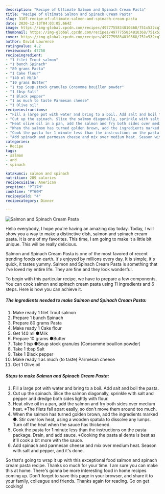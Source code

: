 ```yaml
---
description: "Recipe of Ultimate Salmon and Spinach Cream Pasta"
title: "Recipe of Ultimate Salmon and Spinach Cream Pasta"
slug: 3107-recipe-of-ultimate-salmon-and-spinach-cream-pasta
date: 2020-12-13T04:03:05.664Z
image: https://img-global.cpcdn.com/recipes/4977755834810368/751x532cq70/salmon-and-spinach-cream-pasta-recipe-main-photo.jpg
thumbnail: https://img-global.cpcdn.com/recipes/4977755834810368/751x532cq70/salmon-and-spinach-cream-pasta-recipe-main-photo.jpg
cover: https://img-global.cpcdn.com/recipes/4977755834810368/751x532cq70/salmon-and-spinach-cream-pasta-recipe-main-photo.jpg
author: David Lawrence
ratingvalue: 4.2
reviewcount: 47750
recipeingredient:
- "1 filet Trout salmon"
- "1 bunch Spinach"
- "80 grams Pasta"
- "1 Cake flour"
- "140 ml Milk"
- "10 grams Butter"
- "1 tsp Soup stock granules Consomme bouillon powder"
- "1 tbsp Salt"
- "1 Black pepper"
- "1 as much to taste Parmesan cheese"
- "1 Olive oil"
recipeinstructions:
- "Fill a large pot with water and bring to a boil. Add salt and boil the pasta."
- "Cut up the spinach. Slice the salmon diagonally, sprinkle with salt and pepper and dredge both sides lightly with flour."
- "Heat olive oil in a pan, add the salmon and fry both sides over medium heat.  ※The filets fall apart easily, so don&#39;t move them around too much."
- "When the salmon has turned golden brown, add the ingredients marked ●. Stir over low heat, using a wooden spatula to dissolve any lumps. Turn off the heat when the sauce has thickened."
- "Cook the pasta for 1 minute less than the instructions on the pasta package. Drain, and add sauce.  ※Cooking the pasta al dente is best as it&#39;ll cook a bit more with the sauce."
- "Add spinach and parmesan cheese and mix over medium heat. Season with salt and pepper, and it&#39;s done."
categories:
- Recipe
tags:
- salmon
- and
- spinach

katakunci: salmon and spinach 
nutrition: 289 calories
recipecuisine: American
preptime: "PT17M"
cooktime: "PT60M"
recipeyield: "4"
recipecategory: Dinner

---
```



![Salmon and Spinach Cream Pasta](https://img-global.cpcdn.com/recipes/4977755834810368/751x532cq70/salmon-and-spinach-cream-pasta-recipe-main-photo.jpg)

Hello everybody, I hope you're having an amazing day today. Today, I will show you a way to make a distinctive dish, salmon and spinach cream pasta. It is one of my favorites. This time, I am going to make it a little bit unique. This will be really delicious.

Salmon and Spinach Cream Pasta is one of the most favored of recent trending foods on earth. It's enjoyed by millions every day. It is simple, it's quick, it tastes yummy. Salmon and Spinach Cream Pasta is something that I've loved my entire life. They are fine and they look wonderful.




To begin with this particular recipe, we have to prepare a few components. You can cook salmon and spinach cream pasta using 11 ingredients and 6 steps. Here is how you can achieve it.

<!--inarticleads1-->

##### The ingredients needed to make Salmon and Spinach Cream Pasta:

1. Make ready 1 filet Trout salmon
1. Prepare 1 bunch Spinach
1. Prepare 80 grams Pasta
1. Make ready 1 Cake flour
1. Get 140 ml ●Milk
1. Prepare 10 grams ●Butter
1. Take 1 tsp ●Soup stock granules (Consomme bouillon powder)
1. Take 1 tbsp Salt
1. Take 1 Black pepper
1. Make ready 1 as much (to taste) Parmesan cheese
1. Get 1 Olive oil




<!--inarticleads2-->

##### Steps to make Salmon and Spinach Cream Pasta:

1. Fill a large pot with water and bring to a boil. Add salt and boil the pasta.
1. Cut up the spinach. Slice the salmon diagonally, sprinkle with salt and pepper and dredge both sides lightly with flour.
1. Heat olive oil in a pan, add the salmon and fry both sides over medium heat.  ※The filets fall apart easily, so don&#39;t move them around too much.
1. When the salmon has turned golden brown, add the ingredients marked ●. Stir over low heat, using a wooden spatula to dissolve any lumps. Turn off the heat when the sauce has thickened.
1. Cook the pasta for 1 minute less than the instructions on the pasta package. Drain, and add sauce.  ※Cooking the pasta al dente is best as it&#39;ll cook a bit more with the sauce.
1. Add spinach and parmesan cheese and mix over medium heat. Season with salt and pepper, and it&#39;s done.




So that's going to wrap it up with this exceptional food salmon and spinach cream pasta recipe. Thanks so much for your time. I am sure you can make this at home. There's gonna be more interesting food in home recipes coming up. Don't forget to save this page in your browser, and share it to your family, colleague and friends. Thanks again for reading. Go on get cooking!
